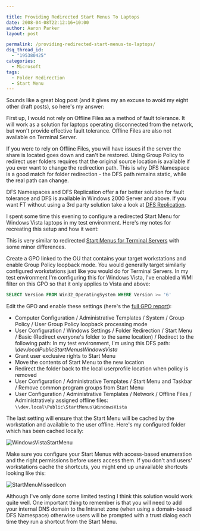 ```yaml
---

title: Providing Redirected Start Menus To Laptops
date: 2008-04-08T22:12:16+10:00
author: Aaron Parker
layout: post

permalink: /providing-redirected-start-menus-to-laptops/
dsq_thread_id:
  - "195380425"
categories:
  - Microsoft
tags:
  - Folder Redirection
  - Start Menu
---
```

Sounds like a great blog post (and it gives my an excuse to avoid my eight other draft posts), so here's my answer:

First up, I would not rely on Offline Files as a method of fault tolerance. It will work as a solution for laptops operating disconnected from the network, but won't provide effective fault tolerance. Offline Files are also not available on Terminal Server.

If you were to rely on Offline Files, you will have issues if the server the share is located goes down and can't be restored. Using Group Policy to redirect user folders requires that the original source location is available if you ever want to change the redirection path. This is why DFS Namespace is a good match for folder redirection - the DFS path remains static, while the real path can change.

DFS Namespaces and DFS Replication offer a far better solution for fault tolerance and DFS is available in Windows 2000 Server and above. If you want FT without using a 3rd party solution take a look at [DFS Replication](http://technet2.microsoft.com/WindowsServer/en/Library/8c4cf2e7-0b92-4643-acbd-abfa9f189d031033.mspx?mfr=true).

I spent some time this evening to configure a redirected Start Menu for Windows Vista laptops in my test environment. Here's my notes for recreating this setup and how it went:

This is very similar to redirected [Start Menus for Terminal Servers]({{site.baseurl}}/terminal-server/building-dynamic-start-menus-with-access-based-enumeration) with some minor differences.

Create a GPO linked to the OU that contains your target workstations and enable Group Policy loopback mode. You would generally target similarly configured workstations just like you would do for Terminal Servers. In my test environment I'm configuring this for Windows Vista, I've enabled a WMI filter on this GPO so that it only applies to Vista and above:

```sql
SELECT Version FROM Win32_OperatingSystem WHERE Version >= '6'
```

Edit the GPO and enable these settings (here's the [full GPO report]({{site.baseurl}}/media/2008/04/WindowsVistaStartMenu.htm)):

  * Computer Configuration / Administrative Templates / System / Group Policy / User Group Policy loopback processing mode
  * User Configuration / Windows Settings / Folder Redirection / Start Menu / Basic (Redirect everyone's folder to the same location) / Redirect to the following path: In my test environment, I'm using this DFS path: _\dev.localPublicStartMenusWindowsVista_
  * Grant user exclusive rights to Start Menu
  * Move the contents of Start Menu to the new location
  * Redirect the folder back to the local userprofile location when policy is removed
  * User Configuration / Administrative Templates / Start Menu and Taskbar / Remove common program groups from Start Menu
  * User Configuration / Administrative Templates / Network / Offline Files / Administratively assigned offline files: `\\dev.local\Public\StartMenus\WindowsVista`

The last setting will ensure that the Start Menu will be cached by the workstation and available to the user offline. Here's my configured folder which has been cached locally:

![WindowsVistaStartMenu]({{site.baseurl}}/media/2008/04/windowsvistastartmenu.png)

Make sure you configure your Start Menus with access-based enumeration and the right permissions before users access them. If you don't and users' workstations cache the shortcuts, you might end up unavailable shortcuts looking like this:

![StartMenuMissedIcon]({{site.baseurl}}/media/2008/04/startmenumissedicon.png)

Although I've only done some limited testing I think this solution would work quite well. One important thing to remember is that you will need to add your internal DNS domain to the Intranet zone (when using a domain-based DFS Namespace) otherwise users will be prompted with a trust dialog each time they run a shortcut from the Start Menu.
